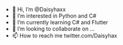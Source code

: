 - 👋 Hi, I’m @Daisyhaxx
- 👀 I’m interested in Python and C#
- 🌱 I’m currently learning C# and Flutter
- 💞️ I’m looking to collaborate on ...
- 📫 How to reach me twitter.com/Daisyhax

<!---
Daisyhaxx/Daisyhaxx is a ✨ special ✨ repository because its `README.md` (this file) appears on your GitHub profile.
You can click the Preview link to take a look at your changes.
--->
